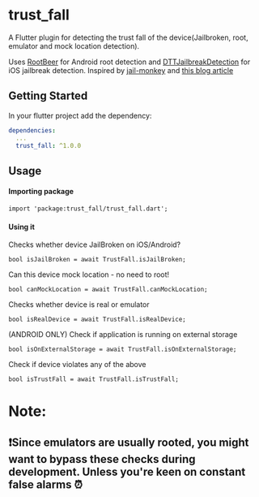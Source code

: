 # trust_fall

A Flutter plugin for detecting the trust fall of the device(Jailbroken, root, emulator and mock location detection).

Uses [RootBeer](https://github.com/scottyab/rootbeer) for Android root detection and [DTTJailbreakDetection](https://github.com/thii/DTTJailbreakDetection) for iOS jailbreak detection.
Inspired by [jail-monkey](https://github.com/GantMan/jail-monkey) and [this blog article](http://blog.geomoby.com/2015/01/25/how-to-avoid-getting-your-location-based-app-spoofed/) 

## Getting Started

In your flutter project add the dependency:

```yml
dependencies:
  ...
  trust_fall: ^1.0.0
```

## Usage
#### Importing package
```
import 'package:trust_fall/trust_fall.dart';
```
#### Using it

Checks whether device JailBroken on iOS/Android?
```
bool isJailBroken = await TrustFall.isJailBroken;
```
Can this device mock location - no need to root!
```
bool canMockLocation = await TrustFall.canMockLocation;
```
Checks whether device is real or emulator
```
bool isRealDevice = await TrustFall.isRealDevice;
```
(ANDROID ONLY) Check if application is running on external storage
```
bool isOnExternalStorage = await TrustFall.isOnExternalStorage;
```
Check if device violates any of the above
```
bool isTrustFall = await TrustFall.isTrustFall;
```

# Note:
## ❗Since emulators are usually rooted, you might want to bypass these checks during development. Unless you're keen on constant false alarms ⏰